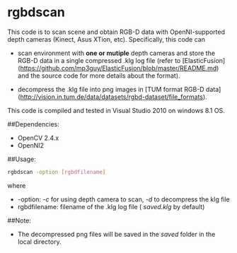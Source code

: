 # rgbdscan
This code is to scan scene and obtain RGB-D data with OpenNI-supported depth cameras (Kinect, Asus XTion, etc). Specifically, this code can

* scan environment with **one or mutiple** depth cameras and store the RGB-D data in a single compressed .klg log file (refer to [ElasticFusion] (https://github.com/mp3guy/ElasticFusion/blob/master/README.md) and the source code for more details about the format).

* decompress the .klg file into png images in [TUM format RGB-D data] (http://vision.in.tum.de/data/datasets/rgbd-dataset/file_formats).

This code is compiled and tested in Visual Studio 2010 on windows 8.1 OS.

##Dependencies:
- OpenCV 2.4.x
- OpenNI2

##Usage:
```bash
rgbdscan -option [rgbdfilename]
```
where
* -option: *-c* for using depth camera to scan, *-d* to decompress the klg file
* rgbdfilename: filename of the .klg log file ( *saved.klg* by default)

##Note:
* The decompressed png files will be saved in the *saved* folder in the local directory.
